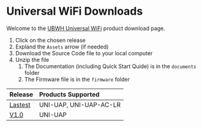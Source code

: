 # Universal WiFi Downloads

Welcome to the [UBWH Universal WiFi](https://ubwh.com.au/Universal-WiFi/) product download page. 

1. Click on the chosen release
1. Expland the `Assets` arrow (if needed)
1. Download the Source Code file to your local computer
1. Unzip the file
    1. The Documentation (including Quick Start Quide) is in the `documents` folder
    1. The Firmware file is in the `firmware` folder

| Release | Products Supported |
|:---------|:------------------|
|[Lastest](https://github.com/UBWH/Universal-WiFi/releases/latest)|UNI-UAP, UNI-UAP-AC-LR|
|[V1.0](https://github.com/UBWH/Universal-WiFi/releases/tag/V1.0)|UNI-UAP|


